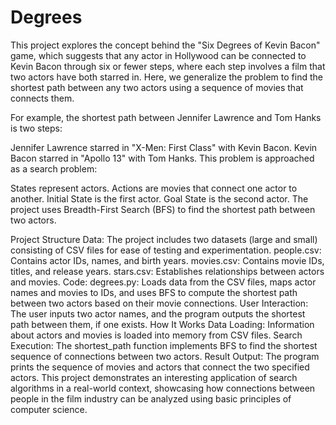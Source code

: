 # Degrees
This project explores the concept behind the "Six Degrees of Kevin Bacon" game, which suggests that any actor in Hollywood can be connected to Kevin Bacon through six or fewer steps, where each step involves a film that two actors have both starred in. Here, we generalize the problem to find the shortest path between any two actors using a sequence of movies that connects them.

For example, the shortest path between Jennifer Lawrence and Tom Hanks is two steps:

Jennifer Lawrence starred in "X-Men: First Class" with Kevin Bacon.
Kevin Bacon starred in "Apollo 13" with Tom Hanks.
This problem is approached as a search problem:

States represent actors.
Actions are movies that connect one actor to another.
Initial State is the first actor.
Goal State is the second actor.
The project uses Breadth-First Search (BFS) to find the shortest path between two actors.

Project Structure
Data: The project includes two datasets (large and small) consisting of CSV files for ease of testing and experimentation.
people.csv: Contains actor IDs, names, and birth years.
movies.csv: Contains movie IDs, titles, and release years.
stars.csv: Establishes relationships between actors and movies.
Code:
degrees.py: Loads data from the CSV files, maps actor names and movies to IDs, and uses BFS to compute the shortest path between two actors based on their movie connections.
User Interaction: The user inputs two actor names, and the program outputs the shortest path between them, if one exists.
How It Works
Data Loading: Information about actors and movies is loaded into memory from CSV files.
Search Execution: The shortest_path function implements BFS to find the shortest sequence of connections between two actors.
Result Output: The program prints the sequence of movies and actors that connect the two specified actors.
This project demonstrates an interesting application of search algorithms in a real-world context, showcasing how connections between people in the film industry can be analyzed using basic principles of computer science.
